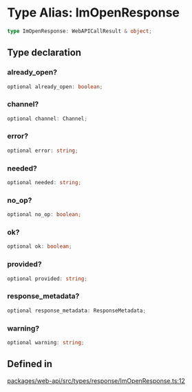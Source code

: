 # Type Alias: ImOpenResponse

```ts
type ImOpenResponse: WebAPICallResult & object;
```

## Type declaration

### already\_open?

```ts
optional already_open: boolean;
```

### channel?

```ts
optional channel: Channel;
```

### error?

```ts
optional error: string;
```

### needed?

```ts
optional needed: string;
```

### no\_op?

```ts
optional no_op: boolean;
```

### ok?

```ts
optional ok: boolean;
```

### provided?

```ts
optional provided: string;
```

### response\_metadata?

```ts
optional response_metadata: ResponseMetadata;
```

### warning?

```ts
optional warning: string;
```

## Defined in

[packages/web-api/src/types/response/ImOpenResponse.ts:12](https://github.com/slackapi/node-slack-sdk/blob/7b348598b763c2b7545d1042b5f0429775cfa62c/packages/web-api/src/types/response/ImOpenResponse.ts#L12)
